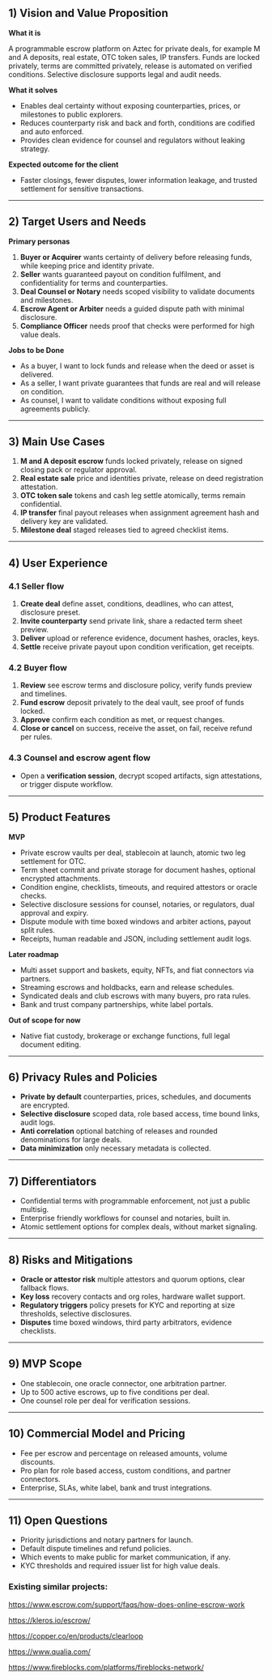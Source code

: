 ## 1) Vision and Value Proposition

**What it is**

A programmable escrow platform on Aztec for private deals, for example M and A deposits, real estate, OTC token sales, IP transfers. Funds are locked privately, terms are committed privately, release is automated on verified conditions. Selective disclosure supports legal and audit needs.

**What it solves**

- Enables deal certainty without exposing counterparties, prices, or milestones to public explorers.
- Reduces counterparty risk and back and forth, conditions are codified and auto enforced.
- Provides clean evidence for counsel and regulators without leaking strategy.

**Expected outcome for the client**

- Faster closings, fewer disputes, lower information leakage, and trusted settlement for sensitive transactions.

---

## 2) Target Users and Needs

**Primary personas**

1. **Buyer or Acquirer** wants certainty of delivery before releasing funds, while keeping price and identity private.
2. **Seller** wants guaranteed payout on condition fulfilment, and confidentiality for terms and counterparties.
3. **Deal Counsel or Notary** needs scoped visibility to validate documents and milestones.
4. **Escrow Agent or Arbiter** needs a guided dispute path with minimal disclosure.
5. **Compliance Officer** needs proof that checks were performed for high value deals.

**Jobs to be Done**

- As a buyer, I want to lock funds and release when the deed or asset is delivered.
- As a seller, I want private guarantees that funds are real and will release on condition.
- As counsel, I want to validate conditions without exposing full agreements publicly.

---

## 3) Main Use Cases

1. **M and A deposit escrow** funds locked privately, release on signed closing pack or regulator approval.
2. **Real estate sale** price and identities private, release on deed registration attestation.
3. **OTC token sale** tokens and cash leg settle atomically, terms remain confidential.
4. **IP transfer** final payout releases when assignment agreement hash and delivery key are validated.
5. **Milestone deal** staged releases tied to agreed checklist items.

---

## 4) User Experience

### 4.1 Seller flow

1. **Create deal** define asset, conditions, deadlines, who can attest, disclosure preset.
2. **Invite counterparty** send private link, share a redacted term sheet preview.
3. **Deliver** upload or reference evidence, document hashes, oracles, keys.
4. **Settle** receive private payout upon condition verification, get receipts.

### 4.2 Buyer flow

1. **Review** see escrow terms and disclosure policy, verify funds preview and timelines.
2. **Fund escrow** deposit privately to the deal vault, see proof of funds locked.
3. **Approve** confirm each condition as met, or request changes.
4. **Close or cancel** on success, receive the asset, on fail, receive refund per rules.

### 4.3 Counsel and escrow agent flow

- Open a **verification session**, decrypt scoped artifacts, sign attestations, or trigger dispute workflow.

---

## 5) Product Features

**MVP**

- Private escrow vaults per deal, stablecoin at launch, atomic two leg settlement for OTC.
- Term sheet commit and private storage for document hashes, optional encrypted attachments.
- Condition engine, checklists, timeouts, and required attestors or oracle checks.
- Selective disclosure sessions for counsel, notaries, or regulators, dual approval and expiry.
- Dispute module with time boxed windows and arbiter actions, payout split rules.
- Receipts, human readable and JSON, including settlement audit logs.

**Later roadmap**

- Multi asset support and baskets, equity, NFTs, and fiat connectors via partners.
- Streaming escrows and holdbacks, earn and release schedules.
- Syndicated deals and club escrows with many buyers, pro rata rules.
- Bank and trust company partnerships, white label portals.

**Out of scope for now**

- Native fiat custody, brokerage or exchange functions, full legal document editing.

---

## 6) Privacy Rules and Policies

- **Private by default** counterparties, prices, schedules, and documents are encrypted.
- **Selective disclosure** scoped data, role based access, time bound links, audit logs.
- **Anti correlation** optional batching of releases and rounded denominations for large deals.
- **Data minimization** only necessary metadata is collected.

---

## 7) Differentiators

- Confidential terms with programmable enforcement, not just a public multisig.
- Enterprise friendly workflows for counsel and notaries, built in.
- Atomic settlement options for complex deals, without market signaling.

---

## 8) Risks and Mitigations

- **Oracle or attestor risk** multiple attestors and quorum options, clear fallback flows.
- **Key loss** recovery contacts and org roles, hardware wallet support.
- **Regulatory triggers** policy presets for KYC and reporting at size thresholds, selective disclosures.
- **Disputes** time boxed windows, third party arbitrators, evidence checklists.

---

## 9) MVP Scope

- One stablecoin, one oracle connector, one arbitration partner.
- Up to 500 active escrows, up to five conditions per deal.
- One counsel role per deal for verification sessions.

---

## 10) Commercial Model and Pricing

- Fee per escrow and percentage on released amounts, volume discounts.
- Pro plan for role based access, custom conditions, and partner connectors.
- Enterprise, SLAs, white label, bank and trust integrations.

---

## 11) Open Questions

- Priority jurisdictions and notary partners for launch.
- Default dispute timelines and refund policies.
- Which events to make public for market communication, if any.
- KYC thresholds and required issuer list for high value deals.

### **Existing similar projects:**

https://www.escrow.com/support/faqs/how-does-online-escrow-work

https://kleros.io/escrow/

https://copper.co/en/products/clearloop

https://www.qualia.com/

https://www.fireblocks.com/platforms/fireblocks-network/